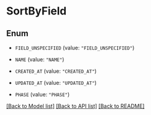 # SortByField

## Enum


* `FIELD_UNSPECIFIED` (value: `"FIELD_UNSPECIFIED"`)

* `NAME` (value: `"NAME"`)

* `CREATED_AT` (value: `"CREATED_AT"`)

* `UPDATED_AT` (value: `"UPDATED_AT"`)

* `PHASE` (value: `"PHASE"`)


[[Back to Model list]](../README.md#documentation-for-models) [[Back to API list]](../README.md#documentation-for-api-endpoints) [[Back to README]](../README.md)


